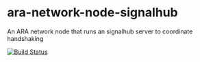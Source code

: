 # ara-network-node-signalhub
An ARA network node that runs an signalhub server to coordinate handshaking

[![Build Status](https://travis-ci.com/AraBlocks/ara-network-node-signalhub.svg?token=r6p7pesHZ9MRJsVsrYFe&branch=master)](https://travis-ci.com/AraBlocks/ara-network-node-signalhub)
